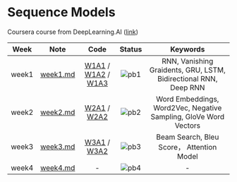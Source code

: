 # Sequence Models
Coursera course from DeepLearning.AI ([link](https://www.coursera.org/learn/nlp-sequence-models))

<div align="center">

| **Week** |                                              **Note**                                             |                                                 **Code**                                                |              **Status**              |                    **Keywords**                     |
|:--------:|:-------------------------------------------------------------------------------------------------:|:-------------------------------------------------------------------------------------------------------:|:------------------------------------:|:-------------------------------------------------------------------------------------------------------:|
|   week1  | [week1.md](https://github.com/yixiaowang2001/Deep-Learning_Notes/blob/main/Course5/note/week1.md) | [W1A1](https://github.com/yixiaowang2001/Deep-Learning_Notes/blob/main/Course5/code/W1A1/Building_a_Recurrent_Neural_Network_Step_by_Step.ipynb) / [W1A2](https://github.com/yixiaowang2001/Deep-Learning_Notes/blob/main/Course5/code/W1A2/Dinosaurus_Island_Character_level_language_model.ipynb) / [W1A3](https://github.com/yixiaowang2001/Deep-Learning_Notes/blob/main/Course5/code/W1A3/Improvise_a_Jazz_Solo_with_an_LSTM_Network_v4.ipynb) | ![pb1](https://progress-bar.dev/100) | RNN, Vanishing Graidents, GRU, LSTM, Bidirectional RNN, Deep RNN |
|   week2  | [week2.md](https://github.com/yixiaowang2001/Deep-Learning_Notes/blob/main/Course5/note/week2.md) | [W2A1](https://github.com/yixiaowang2001/Deep-Learning_Notes/blob/main/Course5/code/W2A1/Building_a_Recurrent_Neural_Network_Step_by_Step.ipynb) / [W2A2](https://github.com/yixiaowang2001/Deep-Learning_Notes/blob/main/Course5/code/W2A2/Operations_on_word_vectors_v2a.ipynb) | ![pb2](https://progress-bar.dev/100) | Word Embeddings, Word2Vec, Negative Sampling, GloVe Word Vectors |
|   week3  | [week3.md](https://github.com/yixiaowang2001/Deep-Learning_Notes/blob/main/Course5/note/week3.md) | [W3A1](https://github.com/yixiaowang2001/Deep-Learning_Notes/blob/main/Course5/code/W3A1/) / [W3A2](https://github.com/yixiaowang2001/Deep-Learning_Notes/blob/main/Course5/code/W3A2/) | ![pb3](https://progress-bar.dev/0) | Beam Search, Bleu Score， Attention Model |
|   week4  | [week4.md](https://github.com/yixiaowang2001/Deep-Learning_Notes/blob/main/Course5/note/week4.md) | - | ![pb4](https://progress-bar.dev/0) | - |

</div>